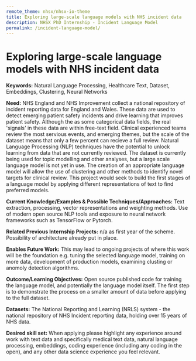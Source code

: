 ```yaml
---
remote_theme: nhsx/nhsx-io-theme
title: Exploring large-scale language models with NHS incident data
description: NHSX PhD Internship - Incident Language Model
permalink: /incident-language-model/
---
```


# Exploring large-scale language models with NHS incident data

**Keywords:** Natural Language Processing, Healthcare Text, Dataset, Embeddings, Clustering, Neural Networks

**Need:** NHS England and NHS Improvement collect a national repository of incident reporting data for England and Wales.  These data are used to detect emerging patient safety incidents and drive learning that improves patient safety.  Although the as some categorical data fields, the real 'signals' in these data are within free-text field.  Clinical experienced teams review the most servious events, and emerging themes, but the scale of the dataset means that only a few percent can recieve a full review.  Natural Language Processing (NLP) techniques have the potential to unlock learning from data that are not currently reviewed.  The dataset is currently being used for topic modelling and other analyses, but a large scale language model is not yet in use.  The creation of an appropriate language model will allow the use of clustering and other methods to identify novel targets for clinical review.  This project would seek to build the first stages of a language model by applying different representations of text to find preferred models.

**Current Knowledge/Examples & Possible Techniques/Approaches:** Text extraction, processing, vector representations and weighting methods.  Use of modern open source NLP tools and exposure to neural network frameworks such as TensorFlow or Pytorch.

**Related Previous Internship Projects:** n/a as first year of the scheme.  Possibility of architecture already put in place.

**Enables Future Work:** This may lead to ongoing projects of where this work will be the foundation e.g. tuning the selected language model, training on more data, development of production models, examining clusting or anomoly detection algorithms.

**Outcome/Learning Objectives:** Open source published code for training the language model, and potentially the language model itself.  The first step is to demonstrate the process on a smaller amount of data before applying to the full dataset.

**Datasets:** The National Reporting and Learning (NRLS) system - the national repository of NHS Incident reporting data, holding over 15 years of NHS data.

**Desired skill set:** When applying please highlight any experience around work with text data and specifically medical text data, natural language processing, embeddings, coding experience (including any coding in the open), and any other data science experience you feel relevant. 